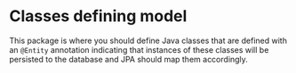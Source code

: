 # Classes defining model

This package is where you should define Java classes that are defined 
with an `@Entity` annotation indicating that instances of these classes will 
be persisted to the database and JPA should map them accordingly.
